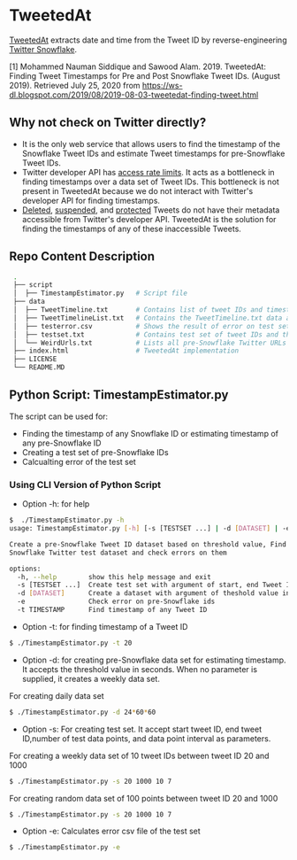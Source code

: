 # TweetedAt

[TweetedAt](https://oduwsdl.github.io/tweetedat/) extracts date and time from the Tweet ID by reverse-engineering [Twitter Snowflake](https://blog.twitter.com/engineering/en_us/a/2010/announcing-snowflake.html).

[1] Mohammed Nauman Siddique and Sawood Alam. 2019. TweetedAt: Finding Tweet Timestamps for Pre and Post Snowflake Tweet IDs. (August 2019). Retrieved July 25, 2020 from https://ws-dl.blogspot.com/2019/08/2019-08-03-tweetedat-finding-tweet.html

## Why not check on Twitter directly?

* It is the only web service that allows users to find the timestamp of the Snowflake Tweet IDs and estimate Tweet timestamps for pre-Snowflake Tweet IDs.
* Twitter developer API has [access rate limits](https://developer.twitter.com/en/docs/basics/rate-limits). It acts as a bottleneck in finding timestamps over a data set of Tweet IDs. This bottleneck is not present in TweetedAt because we do not interact with Twitter's developer API for finding timestamps. 
* [Deleted]((https://help.twitter.com/en/using-twitter/delete-tweets)), [suspended](https://help.twitter.com/en/managing-your-account/suspended-twitter-accounts), and [protected](https://help.twitter.com/en/safety-and-security/public-and-protected-tweets) Tweets do not have their metadata accessible from Twitter's developer API. TweetedAt is the solution for finding the timestamps of any of these inaccessible Tweets. 

## Repo Content Description
```bash
 .
 ├── script                     
 │  ├── TimestampEstimator.py   # Script file 
 ├── data                           
 │  ├── TweetTimeline.txt       # Contains list of tweet IDs and timestamps for pre-Snowflake IDs used in timestamp estimation
 │  ├── TweetTimelineList.txt   # Contains the TweetTimeline.txt data as list of lists 
 │  ├── testerror.csv           # Shows the result of error on test set
 │  ├── testset.txt             # Contains test set of tweet IDs and their timestamps 
 │  └── WeirdUrls.txt           # Lists all pre-Snowflake Twitter URLs which didn't resolve to 200 after chasing the redirect location 
 ├── index.html                 # TweetedAt implementation
 ├── LICENSE
 └── README.MD
 ```
## Python Script: TimestampEstimator.py

The script can be used for:

* Finding the timestamp of any Snowflake ID or estimating timestamp of any pre-Snowflake ID
* Creating a test set of pre-Snowflake IDs
* Calcualting error of the test set

### Using CLI Version of Python Script

* Option -h: for help 
```bash
$  ./TimestampEstimator.py -h
usage: TimestampEstimator.py [-h] [-s [TESTSET ...] | -d [DATASET] | -e | -t TIMESTAMP]

Create a pre-Snowflake Tweet ID dataset based on threshold value, Find timestamp of any pre or post Snowflake Tweet ID, Create Pre-
Snowflake Twitter test dataset and check errors on them

options:
  -h, --help        show this help message and exit
  -s [TESTSET ...]  Create test set with argument of start, end Tweet ID, and no. of data points
  -d [DATASET]      Create a dataset with argument of theshold value in seconds
  -e                Check error on pre-Snowflake ids
  -t TIMESTAMP      Find timestamp of any Tweet ID

```
* Option -t: for finding timestamp of a Tweet ID

```bash
$ ./TimestampEstimator.py -t 20
```
* Option -d: for creating pre-Snowflake data set for estimating timestamp. It accepts the threshold value in seconds. When no parameter is supplied, it creates a weekly data set.

For creating daily data set

```bash
$ ./TimestampEstimator.py -d 24*60*60
```
* Option -s: For creating test set. It accept start tweet ID, end tweet ID,number of test data points, and data point interval as parameters.

For creating a weekly data set of 10 tweet IDs between tweet ID 20 and 1000

```bash
$ ./TimestampEstimator.py -s 20 1000 10 7
```

For creating random data set of 100 points between tweet ID 20 and 1000

```bash
$ ./TimestampEstimator.py -s 20 1000 10 7
```
* Option -e: Calculates error csv file of the test set
```bash
$ ./TimestampEstimator.py -e
```
